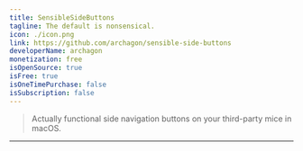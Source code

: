```yaml
---
title: SensibleSideButtons
tagline: The default is nonsensical.
icon: ./icon.png
link: https://github.com/archagon/sensible-side-buttons
developerName: archagon
monetization: free
isOpenSource: true
isFree: true
isOneTimePurchase: false
isSubscription: false
---
```


> Actually functional side navigation buttons on your third-party mice in macOS.

---
